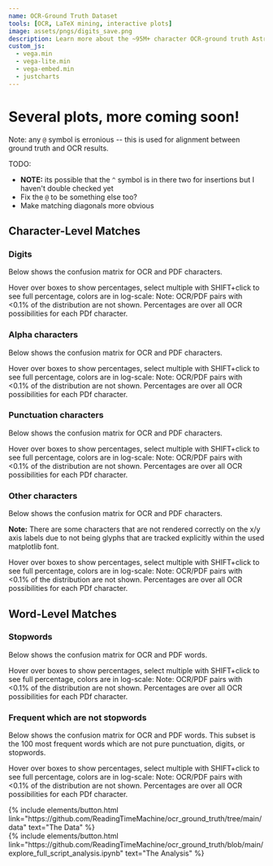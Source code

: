 ```yaml
---
name: OCR-Ground Truth Dataset
tools: [OCR, LaTeX mining, interactive plots]
image: assets/pngs/digits_save.png
description: Learn more about the ~95M+ character OCR-ground truth Astronomy literature dataset.
custom_js:
  - vega.min
  - vega-lite.min
  - vega-embed.min
  - justcharts
---
```



# Several plots, more coming soon!

Note: any `@` symbol is erronious -- this is used for alignment between ground truth and OCR results.

TODO:
 * **NOTE:** its possible that the `^` symbol is in there two for insertions but I haven't double checked yet
 * Fix the `@` to be something else too?
 * Make matching diagonals more obvious
 
 
## Character-Level Matches

### Digits

Below shows the confusion matrix for OCR and PDF characters.

Hover over boxes to show percentages, select multiple with SHIFT+click to see full percentage, colors are in log-scale:
<vegachart schema-url="{{ site.baseurl }}/assets/json/digits.json" style="width: 100%"></vegachart>
Note: OCR/PDF pairs with <0.1% of the distribution are not shown.  Percentages are over all OCR possibilities for each PDf character.

### Alpha characters

Below shows the confusion matrix for OCR and PDF characters.

Hover over boxes to show percentages, select multiple with SHIFT+click to see full percentage, colors are in log-scale:
<vegachart schema-url="{{ site.baseurl }}/assets/json/alphas2.json" style="width: 100%"></vegachart>
Note: OCR/PDF pairs with <0.1% of the distribution are not shown.  Percentages are over all OCR possibilities for each PDf character.

### Punctuation characters

Below shows the confusion matrix for OCR and PDF characters.

Hover over boxes to show percentages, select multiple with SHIFT+click to see full percentage, colors are in log-scale:
<vegachart schema-url="{{ site.baseurl }}/assets/json/punctuation2.json" style="width: 100%"></vegachart>
Note: OCR/PDF pairs with <0.1% of the distribution are not shown.  Percentages are over all OCR possibilities for each PDf character.

### Other characters

Below shows the confusion matrix for OCR and PDF characters.

**Note:** There are some characters that are not rendered correctly on the x/y axis labels due to not being glyphs that are tracked explicitly within the used matplotlib font.

Hover over boxes to show percentages, select multiple with SHIFT+click to see full percentage, colors are in log-scale:
<vegachart schema-url="{{ site.baseurl }}/assets/json/others2.json" style="width: 100%"></vegachart>
Note: OCR/PDF pairs with <0.1% of the distribution are not shown.  Percentages are over all OCR possibilities for each PDf character.

## Word-Level Matches

### Stopwords

Below shows the confusion matrix for OCR and PDF words.

Hover over boxes to show percentages, select multiple with SHIFT+click to see full percentage, colors are in log-scale:
<vegachart schema-url="{{ site.baseurl }}/assets/json/words_stopwords.json" style="width: 100%"></vegachart>
Note: OCR/PDF pairs with <0.1% of the distribution are not shown.  Percentages are over all OCR possibilities for each PDf character.


### Frequent which are not stopwords

Below shows the confusion matrix for OCR and PDF words.  This subset is the 100 most frequent words which are not pure punctuation, digits, or stopwords.

Hover over boxes to show percentages, select multiple with SHIFT+click to see full percentage, colors are in log-scale:
<vegachart schema-url="{{ site.baseurl }}/assets/json/words_nmost_nonstopwords.json" style="width: 100%"></vegachart>
Note: OCR/PDF pairs with <0.1% of the distribution are not shown.  Percentages are over all OCR possibilities for each PDf character.


<!-- these are written in a combo of html and liquid --> 

<div class="left">
{% include elements/button.html link="https://github.com/ReadingTimeMachine/ocr_ground_truth/tree/main/data" text="The Data" %}
</div>

<div class="right">
{% include elements/button.html link="https://github.com/ReadingTimeMachine/ocr_ground_truth/blob/main/explore_full_script_analysis.ipynb" text="The Analysis" %}
</div>

